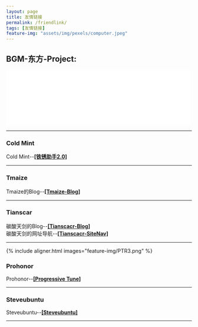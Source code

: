 ```yaml
---
layout: page
title: 友情链接
permalink: /friendlink/
tags: [友情链接]
feature-img: "assets/img/pexels/computer.jpeg"
---
```

## BGM-东方-Project:
<iframe frameborder="no" border="0" marginwidth="0" marginheight="0" width=500 height=150 src="//music.163.com/outchain/player?type=0&id=320880951&auto=1&height=430"></iframe>

---
### Cold Mint
Cold Mint--[**[铁锈助手2.0]**](https://www.coolapk.com/apk/com.coldmint.rust.pro)

---
### Tmaize
Tmaize的Blog--[**[Tmaize-Blog]**](https://blog.tmaize.net/)

---
### Tianscar

碳酸天剑的Blog--[**[Tianscacr-Blog]**](https://blog.tianscar.com)  
碳酸天剑的网址导航--[**[Tianscacr-SiteNav]**](https://sitenav.tianscar.com)

---
{% include aligner.html images="feature-img/PTR3.png" %}
### Prohonor
Prohonor--[**[Progressive Tune]**](https://progressive-tune.github.io/ptr/)  

---
### Steveubuntu
Steveubuntu--[**[Steveubuntu]**](https://steveubuntu0.github.io/)

---
